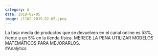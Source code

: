 ```yaml
--- 
category: A 
date: 2019-02-05 
image: /1162_2019-02-05.jpeg 
--- 
```


La tasa media de productos que se devuelven en el canal online es 53%, frente a un 5% en la tienda física. MERECE LA PENA UTILIZAR MODELOS MATEMÁTICOS PARA MEJORARLOS.<br>#Analytics